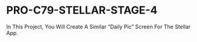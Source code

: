 # PRO-C79-STELLAR-STAGE-4
In This Project, You Will Create A Similar “Daily Pic” Screen For The Stellar App.
